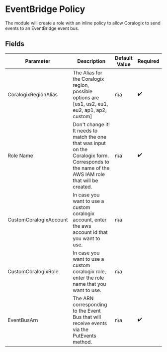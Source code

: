 # EventBridge Policy

The module will create a role with an inline policy to allow Coralogix to send events to an EventBridge event bus.

## Fields

| Parameter              | Description                                                                                                                                        | Default Value | Required           |
|------------------------|----------------------------------------------------------------------------------------------------------------------------------------------------|---------------|--------------------|
| CoralogixRegionAlias   | The Alias for the Coralogix region, possible options are [us1, us2, eu1, eu2, ap1, ap2, custom]                                                    | n\a           | :heavy_check_mark: |
| Role Name              | Don't change it! It needs to match the one that was input on the Coralogix form. Corresponds to the name of the AWS IAM role that will be created. | n\a           | :heavy_check_mark: |
| CustomCoralogixAccount | In case you want to use a custom coralogix account, enter the aws account id that you want to use.                                                 | n\a           |                    |
| CustomCoralogixRole    | In case you want to use a custom coralogix role, enter the role name that you want to use.                                                         | n\a           |                    |
| EventBusArn            | The ARN corresponding to the Event Bus that will receive events via the PutEvents method.                                                          | n\a           | :heavy_check_mark: |
